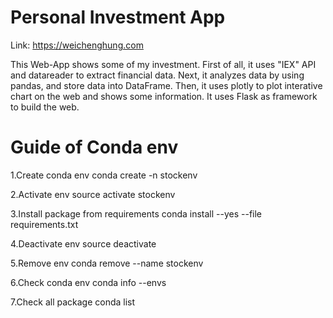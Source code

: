 # Personal Investment App
Link: https://weichenghung.com

This Web-App shows some of my investment.
First of all, it uses "IEX" API and datareader to extract financial data.
Next, it analyzes data by using pandas, and store data into DataFrame.
Then, it uses plotly to plot interative chart on the web and shows some information.
It uses Flask as framework to build the web.


# Guide of Conda env
1.Create conda env
conda create -n stockenv

2.Activate env
source activate stockenv

3.Install package from requirements
conda install --yes --file requirements.txt

4.Deactivate env
source deactivate

5.Remove env
conda remove --name stockenv

6.Check conda env
conda info --envs

7.Check all package
conda list
